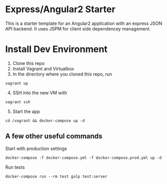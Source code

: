 Express/Angular2 Starter
========================
This is a starter template for an Angular2 application with an express JSON API backend.  It uses JSPM for client side dependencey management.

Install Dev Environment
=======================
1. Clone this repo
2. Install Vagrant and Virtualbox
3. In the directory where you cloned this repo, run

`vagrant up`

4. SSH into the new VM with

`vagrant ssh`

5. Start the app

`cd /vagrant && docker-compose up -d`

A few other useful commands
---------------------------
Start with production settings

`docker-compose -f docker-compose.yml -f docker-compose.prod.yml up -d`

Run tests

`docker-compose run --rm test gulp test:server`